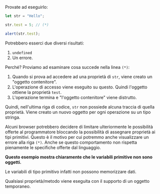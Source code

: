 
Provate ad eseguirlo:

```js run
let str = "Hello";

str.test = 5; // (*)

alert(str.test); 
```

Potrebbero esserci due diversi risultati:
1. `undefined`
2. Un errore.

Perché? Proviamo ad esaminare cosa succede nella linea `(*)`:

1. Quando si prova ad accedere ad una proprietà di `str`, viene creato un "oggetto contenitore".
2. L'operazione di accesso viene eseguito su questo. Quindi l'oggetto ottiene la proprietà `test`.
3. L'operazione termina e "l'oggetto contenitore" viene distrutto.

Quindi, nell'ultima riga di codice, `str` non possiede alcuna traccia di quella proprietà. Viene creato un nuovo oggetto per ogni operazione su un tipo stringa.

Alcuni browser potrebbero decidere di limitare ulteriormente le possibilità offerte al programmatore bloccando la possibilità di assegnare proprietà ai tipi primitivi. Questo è il motivo per cui potremmo anche visualizzare un errore alla riga `(*)`. Anche se questo comportamento non rispetta pienamente le specifiche offerte dal linguaggio.

**Questo esempio mostra chiaramente che le variabili primitive non sono oggetti.**

Le variabili di tipo primitivo infatti non possono memorizzare dati.

Qualsiasi proprietà/metodo viene eseguita con il supporto di un oggetto temporaneo.

